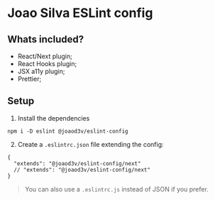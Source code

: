 # Joao Silva ESLint config

## Whats included?

- React/Next plugin;
- React Hooks plugin;
- JSX a11y plugin;
- Prettier;

## Setup

1. Install the dependencies
```
npm i -D eslint @joaod3v/eslint-config
```

2. Create a `.eslintrc.json` file extending the config:
```
{
  "extends": "@joaod3v/eslint-config/next"
  // "extends": "@joaod3v/eslint-config/next"
}
```

> You can also use a `.eslintrc.js` instead of JSON if you prefer.